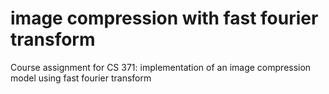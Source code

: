 # image compression with fast fourier transform

Course assignment for CS 371: implementation of an image compression model using fast fourier transform
